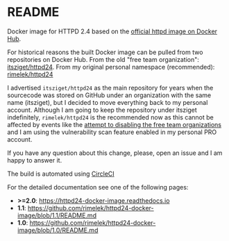 # README

Docker image for HTTPD 2.4 based on the [official httpd image on Docker Hub](https://hub.docker.com/_/httpd).

For historical reasons the built Docker image can be pulled from two repositories on Docker Hub.
From the old "free team organization": [itsziget/httpd24](https://hub.docker.com/r/itsziget/httpd24/).
From my original personal namespace (recommended): [rimelek/httpd24](https://hub.docker.com/r/rimelek/httpd24)

I advertised `itsziget/httpd24` as the main repository for years when the sourcecode was stored on GitHub under
an organization with the same name (itsziget), but I decided to move everything back to my personal account.
Although I am going to keep the repository under itsziget indefinitely, `rimelek/httpd24` is the recommended now
as this cannot be affected by events like the
[attempt to disabling the free team organizations](https://www.docker.com/blog/no-longer-sunsetting-the-free-team-plan/)
and I am using the vulnerability scan feature enabled in my personal PRO account.

If you have any question about this change, please, open an issue and I am happy to answer it.

The build is automated using [CircleCI](https://circleci.com/)

For the detailed documentation see one of the following pages:

* **\>=2.0**: https://httpd24-docker-image.readthedocs.io
* **1.1**:  https://github.com/rimelek/httpd24-docker-image/blob/1.1/README.md
* **1.0**: https://github.com/rimelek/httpd24-docker-image/blob/1.0/README.md